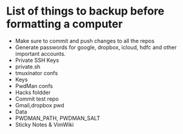 # List of things to backup before formatting a computer

- Make sure to commit and push changes to all the repos
- Generate passwords for google, dropbox, icloud, hdfc and other important accounts.
- Private SSH Keys
- private.sh
- tmuxinator confs
- Keys
- PwdMan confs
- Hacks foldder
- Commit test repo
- Gmail,dropbox pwd
- Data
- PWDMAN_PATH, PWDMAN_SALT
- Sticky Notes & VimWiki
